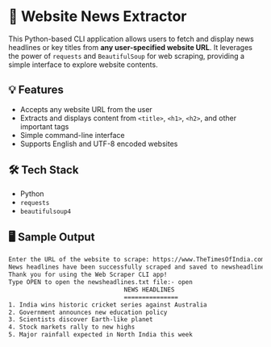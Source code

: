 # 📰 Website News Extractor

This Python-based CLI application allows users to fetch and display news headlines or key titles from **any user-specified website URL**. It leverages the power of `requests` and `BeautifulSoup` for web scraping, providing a simple interface to explore website contents.

## 💡 Features

- Accepts any website URL from the user
- Extracts and displays content from `<title>`, `<h1>`, `<h2>`, and other important tags
- Simple command-line interface
- Supports English and UTF-8 encoded websites

## 🛠️ Tech Stack

- Python
- `requests`
- `beautifulsoup4`

## 🖥️ Sample Output

```bash
Enter the URL of the website to scrape: https://www.TheTimesOfIndia.com
News headlines have been successfully scraped and saved to newsheadlines.txt
Thank you for using the Web Scraper CLI app!
Type OPEN to open the newsheadlines.txt file:- open
                                NEWS HEADLINES
                                ===============
1. India wins historic cricket series against Australia
2. Government announces new education policy
3. Scientists discover Earth-like planet
4. Stock markets rally to new highs
5. Major rainfall expected in North India this week



